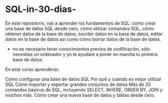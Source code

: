 # SQL-in-30-dias-
En este repositorio, vas a aprender los fundamentos de SQL: cómo crear una base de datos SQL desde cero, cómo utilizar comandos SQL, cómo obtener datos de la base de datos, escribir datos en la base de datos, editar datos en la base de datos así como cómo borrar datos de la base de datos.


- no es necesario tener conocimientos previos de codificación, sólo necesitas un ordenador y yo te ayudaré a poner en marcha tu primera base de datos.

En este curso aprenderás

Cómo configurar una base de datos SQL
Por qué y cuándo es mejor utilizar SQL
Cómo importar y exportar grandes conjuntos de datos
Más de 20 comandos básicos de SQL, incluyendo SELECT, WHERE, ORDER BY, JOIN y muchos más.
Cómo crear una nueva base de datos y tablas desde cero.
